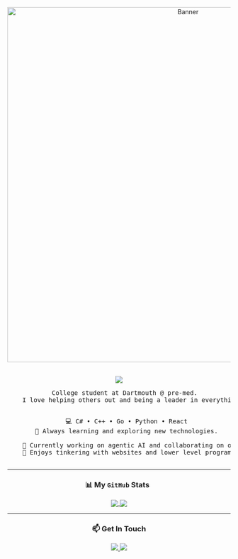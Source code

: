 <div align="center">

  <!-- Banner Image -->
  <p align="center">
    <img src="https://media.discordapp.net/attachments/1103870377211465818/1428120994735984670/imgbanner.png?ex=68f158d2&is=68f00752&hm=725d755dcbebe2a6a2a5bc108f5cc4e2700ccb8768c2ff5db9cb98c60f858aad&=&format=webp&quality=lossless&width=2400&height=800" alt="Banner" width="800px">
  </p>

  <br>

  <!-- Typing SVG -->
  <img src="https://readme-typing-svg.demolab.com?font=Inconsolata&weight=500&size=30&duration=4000&pause=1000&color=A7A459&center=true&vCenter=true&width=500&lines=Hello+there!+I'm+Darren.;I'm+a+software+developer.;Welcome+to+my+GitHub+profile."/>

  <br>
  
  <!-- About Me -->
  <pre>
    College student at Dartmouth @ pre-med. 
    I love helping others out and being a leader in everything.
  </pre>
  <pre>
    💻 C# • C++ • Go • Python • React
    🌱 Always learning and exploring new technologies.
    
    🚀 Currently working on agentic AI and collaborating on open-source
    🔧 Enjoys tinkering with websites and lower level programming
  </pre>

  ---

  ### 📊 My `GitHub` Stats &nbsp;
  <p align="center">
    <a href="https://github.com/wdarrenww">
      <img align="center" src="https://github-readme-stats.vercel.app/api?username=wdarrenww&show_icons=true&hide_border=true&theme=dracula&rank_icon=github" />
    </a>
    <a href="https://github.com/wdarrenww">
      <img align="center" src="https://github-readme-stats.vercel.app/api/top-langs/?username=wdarrenww&layout=compact&hide_border=true&theme=dracula" />
    </a>
  </p>
  
  ---
  
  ### 📫 Get In Touch
  <p align="center">
    <a href="mailto:wwdarrenwei@gmail.com" target="_blank">
      <img src="https://img.shields.io/badge/gmail-%23D14836.svg?style=for-the-badge&logo=gmail&logoColor=white" />
    </a>
    <img src="https://img.shields.io/badge/discord-stitchsages-%235865F2.svg?style=for-the-badge&logo=discord&logoColor=white" />
  </p>

</div>

